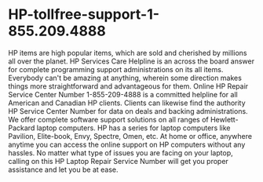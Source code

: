 # HP-tollfree-support-1-855.209.4888
HP items are high popular items, which are sold and cherished by millions all over the planet. HP Services Care Helpline is an across the board answer for complete programming support administrations on its all items. Everybody can't be amazing at anything, wherein some direction makes things more straightforward and advantageous for them. Online HP Repair Service Center Number 1-855-209-4888 is a committed helpline for all American and Canadian HP clients. Clients can likewise find the authority HP Service Center Number for data on deals and backing administrations.
We offer complete software support solutions on all ranges of Hewlett-Packard laptop computers. HP has a series for laptop computers like Pavilion, Elite-book, Envy, Spectre, Omen, etc. At home or office, anywhere anytime you can access the online support on HP computers without any hassles. No matter what type of issues you are facing on your laptop, calling on this HP Laptop Repair Service Number will get you proper assistance and let you be at ease.
